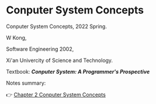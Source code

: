 # Conputer System Concepts 
Conputer System Concepts, 2022 Spring.

W Kong,

Software Engineering 2002,

Xi'an Univercity of Science and Technology.

Textbook: ***Conputer System: A Programmer's Prospective***


Notes summary:

👉 [Chapter 2 Conputer System Concepts](https://github.com/weirui-kong/reading-minutes/blob/main/Computer%20Systems/Chapter%202%20Conputer%20System%20Concepts.md)